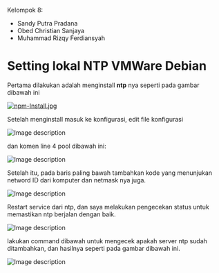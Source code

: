 Kelompok 8:
- Sandy Putra Pradana
- Obed Christian Sanjaya
- Muhammad Rizqy Ferdiansyah
# Setting lokal NTP VMWare Debian

Pertama dilakukan adalah menginstall **ntp** nya seperti pada gambar dibawah ini

[![npm-Install.jpg](https://i.postimg.cc/WdxdbbtW/npm-Install.jpg)](https://postimg.cc/WdxdbbtW)

Setelah menginstall masuk ke konfigurasi, edit file konfigurasi 

![Image description](https://dev-to-uploads.s3.amazonaws.com/uploads/articles/v17nhgvh0egdirvem525.png)

dan komen line 4 pool dibawah ini:

![Image description](https://dev-to-uploads.s3.amazonaws.com/uploads/articles/n5586923x1o6kjsh68ie.png)

Setelah itu, pada baris paling bawah tambahkan kode yang menunjukan netword ID dari komputer dan netmask nya juga.

![Image description](https://dev-to-uploads.s3.amazonaws.com/uploads/articles/vp1pbysr62of00i88r89.png)

Restart service dari ntp, dan saya melakukan pengecekan status untuk memastikan ntp berjalan dengan baik.

![Image description](https://dev-to-uploads.s3.amazonaws.com/uploads/articles/zo852altymozna9b1ecq.png)

lakukan command dibawah untuk mengecek apakah server ntp sudah ditambahkan, dan hasilnya seperti pada gambar dibawah ini.

![Image description](https://dev-to-uploads.s3.amazonaws.com/uploads/articles/bxfiub4t3t3p95biqose.png)

